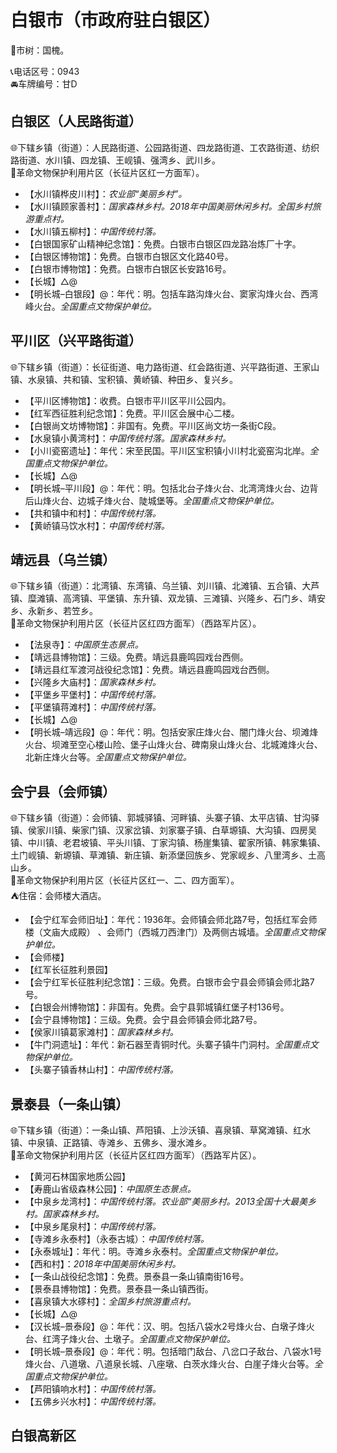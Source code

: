 # 白银市（市政府驻白银区）  
🌳市树：国槐。    
  
📞电话区号：0943  
🚘车牌编号：甘D  

## 白银区（人民路街道）  
🌐下辖乡镇（街道）：人民路街道、公园路街道、四龙路街道、工农路街道、纺织路街道、水川镇、四龙镇、王岘镇、强湾乡、武川乡。   
🚩革命文物保护利用片区（长征片区红一方面军）。   
  
* 【水川镇桦皮川村】：*农业部“美丽乡村”。*  
* 【水川镇顾家善村】：*国家森林乡村。2018年中国美丽休闲乡村。全国乡村旅游重点村。*  
* 【水川镇五柳村】：*中国传统村落。*    
* 【白银国家矿山精神纪念馆】：免费。白银市白银区四龙路冶炼厂十字。   
* 【白银区博物馆】：免费。白银市白银区文化路40号。   
* 【白银市博物馆】：免费。白银市白银区长安路16号。   
* 【长城】△@  
* 【明长城–白银段】@：年代：明。包括车路沟烽火台、窦家沟烽火台、西湾峰火台。*全国重点文物保护单位。*  

## 平川区（兴平路街道）  
🌐下辖乡镇（街道）：长征街道、电力路街道、红会路街道、兴平路街道、王家山镇、水泉镇、共和镇、宝积镇、黄峤镇、种田乡、复兴乡。  
  
* 【平川区博物馆】：收费。白银市平川区平川公园内。   
* 【红军西征胜利纪念馆】：免费。平川区会展中心二楼。   
* 【白银尚文坊博物馆】：非国有。免费。平川区尚文坊一条街C段。   
* 【水泉镇小黄湾村】：*中国传统村落。国家森林乡村。*  
* 【小川瓷窑遗址】：年代：宋至民国。平川区宝积镇小川村北瓷窑沟北岸。*全国重点文物保护单位。*  
* 【长城】△@  
* 【明长城–平川段】@：年代：明。包括北台子烽火台、北湾湾烽火台、边背后山烽火台、边城子烽火台、陡城堡等。*全国重点文物保护单位。*    
* 【共和镇中和村】：*中国传统村落。*    
* 【黄峤镇马饮水村】：*中国传统村落。*    

## 靖远县（乌兰镇）  
🌐下辖乡镇（街道）：北湾镇、东湾镇、乌兰镇、刘川镇、北滩镇、五合镇、大芦镇、糜滩镇、高湾镇、平堡镇、东升镇、双龙镇、三滩镇、兴隆乡、石门乡、靖安乡、永新乡、若笠乡。    
🚩革命文物保护利用片区（长征片区红四方面军）（西路军片区）。   
  
* 【法泉寺】：*中国原生态景点。*  
* 【靖远县博物馆】：三级。免费。靖远县鹿鸣园戏台西侧。   
* 【靖远县红军渡河战役纪念馆】：免费。靖远县鹿鸣园戏台西侧。   
* 【兴隆乡大庙村】：*国家森林乡村。*  
* 【平堡乡平堡村】：*中国传统村落。*  
* 【平堡镇蒋滩村】：*中国传统村落。*    
* 【长城】△@  
* 【明长城–靖远段】@：年代：明。包括安家庄烽火台、闇门烽火台、坝滩烽火台、坝滩至空心楼山险、堡子山烽火台、碑南泉山烽火台、北城滩烽火台、北新庄烽火台等。*全国重点文物保护单位。*  

## 会宁县（会师镇）  
🌐下辖乡镇（街道）：会师镇、郭城驿镇、河畔镇、头寨子镇、太平店镇、甘沟驿镇、侯家川镇、柴家门镇、汉家岔镇、刘家寨子镇、白草塬镇、大沟镇、四房吴镇、中川镇、老君坡镇、平头川镇、丁家沟镇、杨崖集镇、翟家所镇、韩家集镇、土门岘镇、新塬镇、草滩镇、新庄镇、新添堡回族乡、党家岘乡、八里湾乡、土高山乡。   
🚩革命文物保护利用片区（长征片区红一、二、四方面军）。   
⛺住宿：会师楼大酒店。   
  
* 【会宁红军会师旧址】：年代：1936年。会师镇会师北路7号，包括红军会师楼（文庙大成殿） 、会师门（西城刀西津门）及两侧古城墙。*全国重点文物保护单位。*  
* 【会师楼】  
* 【红军长征胜利景园】  
* 【会宁红军长征胜利纪念馆】：三级。免费。白银市会宁县会师镇会师北路7号。   
* 【白银会州博物馆】：非国有。免费。会宁县郭城镇红堡子村136号。   
* 【会宁县博物馆】：三级。免费。会宁县会师镇会师北路7号。   
* 【侯家川镇葛家滩村】：*国家森林乡村。*  
* 【牛门洞遗址】：年代：新石器至青铜时代。头寨子镇牛门洞村。*全国重点文物保护单位。*    
* 【头寨子镇香林山村】：*中国传统村落。*  

## 景泰县（一条山镇）  
🌐下辖乡镇（街道）：一条山镇、芦阳镇、上沙沃镇、喜泉镇、草窝滩镇、红水镇、中泉镇、正路镇、寺滩乡、五佛乡、漫水滩乡。   
🚩革命文物保护利用片区（长征片区红四方面军）（西路军片区）。   
  
* 【黄河石林国家地质公园】  
* 【寿鹿山省级森林公园】：*中国原生态景点。*  
* 【中泉乡龙湾村】：*中国传统村落。农业部“美丽乡村。2013全国十大最美乡村。国家森林乡村。*  
* 【中泉乡尾泉村】：*中国传统村落。*  
* 【寺滩乡永泰村】（永泰古城）：*中国传统村落。*  
* 【永泰城址】：年代：明。寺滩乡永泰村。*全国重点文物保护单位。*  
* 【西和村】：*2018年中国美丽休闲乡村。*  
* 【一条山战役纪念馆】：免费。景泰县一条山镇南街16号。   
* 【景泰县博物馆】：免费。景泰县一条山镇西街。   
* 【喜泉镇大水䃎村】：*全国乡村旅游重点村。*  
* 【长城】△@  
* 【汉长城–景泰段】@：年代：汉、明。包括八袋水2号烽火台、白墩子烽火台、红湾子烽火台、土墩子。*全国重点文物保护单位。*  
* 【明长城–景泰段】@：年代：明。包括暗门敌台、八岔口子敌台、八袋水1号烽火台、八道墩、八道泉长城、八座墩、白茨水烽火台、白崖子烽火台等。*全国重点文物保护单位。*    
* 【芦阳镇响水村】：*中国传统村落。*  
* 【五佛乡兴水村】：*中国传统村落。*    
  
## 白银高新区